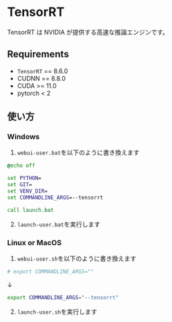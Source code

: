 # TensorRT

TensorRT は NVIDIA が提供する高速な推論エンジンです。

## Requirements

- `TensorRT` == 8.6.0
- CUDNN == 8.8.0
- CUDA >= 11.0
- pytorch < 2

## 使い方

### Windows

1. `webui-user.bat`を以下のように書き換えます

```bat
@echo off

set PYTHON=
set GIT=
set VENV_DIR=
set COMMANDLINE_ARGS=--tensorrt

call launch.bat
```

2. `launch-user.bat`を実行します

### Linux or MacOS

1. `webui-user.sh`を以下のように書き換えます

```sh
# export COMMANDLINE_ARGS=""
```

↓

```sh
export COMMANDLINE_ARGS="--tensorrt"
```

2. `launch-user.sh`を実行します
